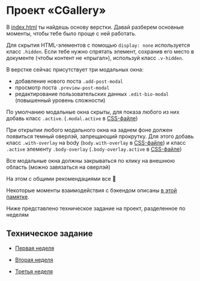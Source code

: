 # Проект «CGallery»

В [index.html](./index.html) ты найдешь основу верстки. Давай разберем основные моменты, чтобы тебе было проще с ней работать.

Для скрытия HTML-элементов с помощью `display: none` используется класс `.hidden`. Если тебе нужно спрятать элемент, сохранив его место в документе (чтобы контент не «прыгал»), используй класс `.v-hidden`.

В верстке сейчас присутствует три модальных окна:

- добавление нового поста `.add-post-modal`
- просмотр поста `.preview-post-modal`
- редактирование пользовательских данных `.edit-bio-modal` (повышенный уровень сложности)

По умолчанию модальные окна скрыты, для показа любого из них добавь класс `.active`. (`.modal.active` в [CSS-файле](./style.css))

При открытии любого модального окна на заднем фоне должен появиться темный оверлэй, запрещающий прокрутку. Для этого добавь класс `.with-overlay` на body (`body.with-overlay` в [CSS-файле](./style.css)) и класс `.active` элементу `.body-overlay` (`.body-overlay.active` в [CSS-файле](./style.css))

Все модальные окна должны закрываться по клику на внешнюю область (можно завязаться на оверлэй)

На этом с общими рекомендациями все 🙂

Некоторые моменты взаимодействия с бэкендом описаны [в этой памятке](./task/work-with-backend.md).

Ниже представлено техническое задание на проект, разделенное по неделям

## Техническое задание

- [Первая неделя](./task/first-week.md)

- [Вторая неделя](./task/second-week.md)

- [Третья неделя](./task/first-week.md)
